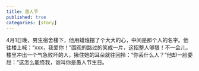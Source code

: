 ```yaml
---
title: 愚人节
published: true
categories: [story]
---
```


4月1日晚，男生宿舍楼下，他用蜡烛摆了个大大的心，中间是那个人的名字。他往楼上喊：“xxx，我爱你！”围观的路过的笑成一片，这招整人够狠！不一会儿，楼里冲出一个气急败坏的人，揪住她的耳朵就往回拎：“你丢什么人？”他却一脸委屈：“这怎么能怪我，谁叫你是愚人节生日。